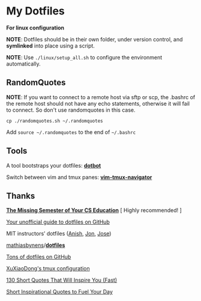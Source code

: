 # My Dotfiles
**For linux configuration**

**NOTE**: Dotfiles should be in their own folder, under version control, and **symlinked** into place using a script.

**NOTE**: Use `./linux/setup_all.sh` to configure the environment automatically.

## RandomQuotes

**NOTE**: If you want to connect to a remote host via sftp or scp, the .bashrc of the remote host should not have any echo statements, otherwise it will fail to connect. So don't use randomquotes in this case.

`cp ./randomquotes.sh ~/.randomquotes`

Add `source ~/.randomquotes` to the end of `~/.bashrc `

## Tools

A tool bootstraps your dotfiles: **[dotbot](https://github.com/anishathalye/dotbot)**

Switch between vim and tmux panes: **[vim-tmux-navigator](https://github.com/christoomey/vim-tmux-navigator)**

## Thanks

**[The Missing Semester of Your CS Education](https://missing.csail.mit.edu/)** [ Highly recommended! ] 

[Your unofficial guide to dotfiles on GitHub](https://dotfiles.github.io/)

MIT instructors’ dotfiles ([Anish](https://github.com/anishathalye/dotfiles), [Jon](https://github.com/jonhoo/configs), [Jose](https://github.com/JJGO/dotfiles)) 

[mathiasbynens](https://github.com/mathiasbynens)/**[dotfiles](https://github.com/mathiasbynens/dotfiles)**

[Tons of dotfiles on GitHub](https://github.com/search?o=desc&q=dotfiles&s=stars&type=Repositories)

[XuXiaoDong's tmux configuration](https://github.com/xuxiaodong/tmuxen)

[130 Short Quotes That Will Inspire You (Fast)](https://wisdomquotes.com/short-quotes/)

[Short Inspirational Quotes to Fuel Your Day](https://everydaypower.com/short-inspirational-quotes/)

